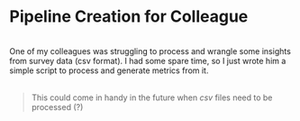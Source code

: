 # Pipeline Creation for Colleague
<br>
One of my colleagues was struggling to process and wrangle some insights from survey data (csv format). I had some spare time, so I just wrote him a simple script to process and generate metrics from it. 
</br>
<br>

> This could come in handy in the future when *csv* files need to be processed (?)